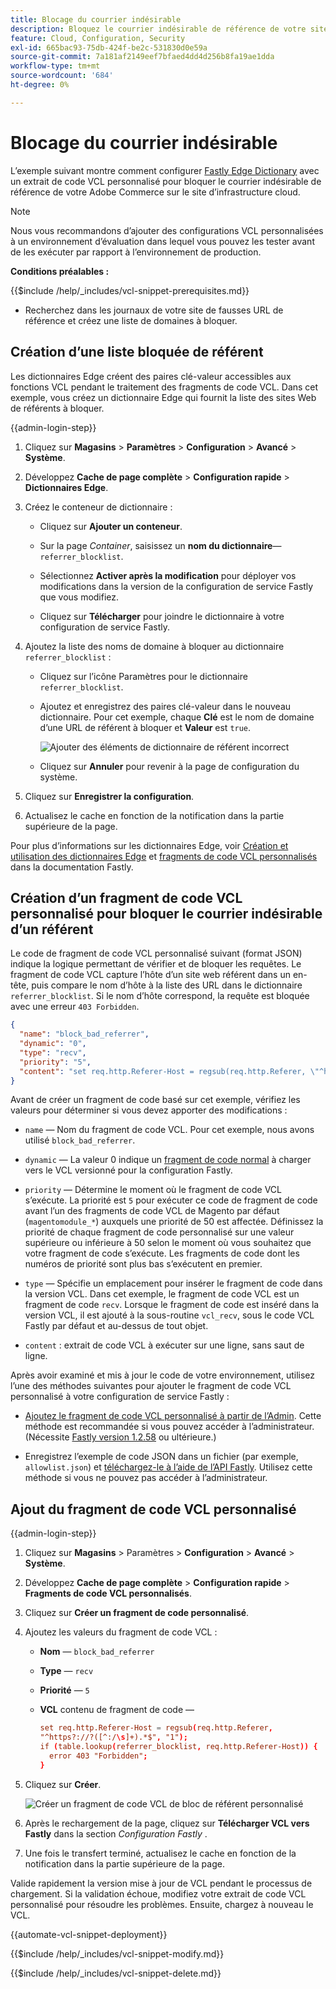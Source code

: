 ```yaml
---
title: Blocage du courrier indésirable
description: Bloquez le courrier indésirable de référence de votre site à l’aide du dictionnaire Edge Fastly et d’un fragment de code VCL personnalisé.
feature: Cloud, Configuration, Security
exl-id: 665bac93-75db-424f-be2c-531830d0e59a
source-git-commit: 7a181af2149eef7bfaed4dd4d256b8fa19ae1dda
workflow-type: tm+mt
source-wordcount: '684'
ht-degree: 0%

---
```


# Blocage du courrier indésirable

L’exemple suivant montre comment configurer [Fastly Edge Dictionary](https://docs.fastly.com/guides/edge-dictionaries/working-with-dictionaries-using-the-api) avec un extrait de code VCL personnalisé pour bloquer le courrier indésirable de référence de votre Adobe Commerce sur le site d’infrastructure cloud.

>[!NOTE]
>
>Nous vous recommandons d’ajouter des configurations VCL personnalisées à un environnement d’évaluation dans lequel vous pouvez les tester avant de les exécuter par rapport à l’environnement de production.

**Conditions préalables :**

{{$include /help/_includes/vcl-snippet-prerequisites.md}}

- Recherchez dans les journaux de votre site de fausses URL de référence et créez une liste de domaines à bloquer.

## Création d’une liste bloquée de référent

Les dictionnaires Edge créent des paires clé-valeur accessibles aux fonctions VCL pendant le traitement des fragments de code VCL. Dans cet exemple, vous créez un dictionnaire Edge qui fournit la liste des sites Web de référents à bloquer.

{{admin-login-step}}

1. Cliquez sur **Magasins** > **Paramètres** > **Configuration** > **Avancé** > **Système**.

1. Développez **Cache de page complète** > **Configuration rapide** > **Dictionnaires Edge**.

1. Créez le conteneur de dictionnaire :

   - Cliquez sur **Ajouter un conteneur**.

   - Sur la page *Container*, saisissez un **nom du dictionnaire**—`referrer_blocklist`.

   - Sélectionnez **Activer après la modification** pour déployer vos modifications dans la version de la configuration de service Fastly que vous modifiez.

   - Cliquez sur **Télécharger** pour joindre le dictionnaire à votre configuration de service Fastly.

1. Ajoutez la liste des noms de domaine à bloquer au dictionnaire `referrer_blocklist` :

   - Cliquez sur l’icône Paramètres pour le dictionnaire `referrer_blocklist`.

   - Ajoutez et enregistrez des paires clé-valeur dans le nouveau dictionnaire. Pour cet exemple, chaque **Clé** est le nom de domaine d’une URL de référent à bloquer et **Valeur** est `true`.

     ![Ajouter des éléments de dictionnaire de référent incorrect](../../assets/cdn/fastly-referrer-blocklist-dictionary.png)

   - Cliquez sur **Annuler** pour revenir à la page de configuration du système.

1. Cliquez sur **Enregistrer la configuration**.

1. Actualisez le cache en fonction de la notification dans la partie supérieure de la page.

Pour plus d’informations sur les dictionnaires Edge, voir [Création et utilisation des dictionnaires Edge](https://docs.fastly.com/guides/edge-dictionaries/working-with-dictionaries-using-the-api) et [fragments de code VCL personnalisés](https://docs.fastly.com/guides/edge-dictionaries/working-with-dictionaries-using-the-api#custom-vcl-examples) dans la documentation Fastly.

## Création d’un fragment de code VCL personnalisé pour bloquer le courrier indésirable d’un référent

Le code de fragment de code VCL personnalisé suivant (format JSON) indique la logique permettant de vérifier et de bloquer les requêtes. Le fragment de code VCL capture l’hôte d’un site web référent dans un en-tête, puis compare le nom d’hôte à la liste des URL dans le dictionnaire `referrer_blocklist`. Si le nom d’hôte correspond, la requête est bloquée avec une erreur `403 Forbidden`.

```json
{
  "name": "block_bad_referrer",
  "dynamic": "0",
  "type": "recv",
  "priority": "5",
  "content": "set req.http.Referer-Host = regsub(req.http.Referer, \"^https?:\/\/?([^:\/s]+).*$\", \"\\1\"); if (table.lookup(referrer_blocklist, req.http.Referer-Host)) { error 403 \"Forbidden\"; }"
}
```

Avant de créer un fragment de code basé sur cet exemple, vérifiez les valeurs pour déterminer si vous devez apporter des modifications :

- `name` — Nom du fragment de code VCL. Pour cet exemple, nous avons utilisé `block_bad_referrer`.

- `dynamic` — La valeur 0 indique un [fragment de code normal](https://docs.fastly.com/en/guides/using-regular-vcl-snippets) à charger vers le VCL versionné pour la configuration Fastly.

- `priority` — Détermine le moment où le fragment de code VCL s’exécute. La priorité est `5` pour exécuter ce code de fragment de code avant l’un des fragments de code VCL de Magento par défaut (`magentomodule_*`) auxquels une priorité de 50 est affectée. Définissez la priorité de chaque fragment de code personnalisé sur une valeur supérieure ou inférieure à 50 selon le moment où vous souhaitez que votre fragment de code s’exécute. Les fragments de code dont les numéros de priorité sont plus bas s’exécutent en premier.

- `type` — Spécifie un emplacement pour insérer le fragment de code dans la version VCL. Dans cet exemple, le fragment de code VCL est un fragment de code `recv`. Lorsque le fragment de code est inséré dans la version VCL, il est ajouté à la sous-routine `vcl_recv`, sous le code VCL Fastly par défaut et au-dessus de tout objet.

- `content` : extrait de code VCL à exécuter sur une ligne, sans saut de ligne.

Après avoir examiné et mis à jour le code de votre environnement, utilisez l’une des méthodes suivantes pour ajouter le fragment de code VCL personnalisé à votre configuration de service Fastly :

- [Ajoutez le fragment de code VCL personnalisé à partir de l’Admin](#add-the-custom-vcl-snippet). Cette méthode est recommandée si vous pouvez accéder à l’administrateur. (Nécessite [Fastly version 1.2.58](fastly-configuration.md#upgrade) ou ultérieure.)

- Enregistrez l’exemple de code JSON dans un fichier (par exemple, `allowlist.json`) et [téléchargez-le à l’aide de l’API Fastly](fastly-vcl-custom-snippets.md#manage-custom-vcl-snippets-using-the-api). Utilisez cette méthode si vous ne pouvez pas accéder à l’administrateur.

## Ajout du fragment de code VCL personnalisé

{{admin-login-step}}

1. Cliquez sur **Magasins** > Paramètres > **Configuration** > **Avancé** > **Système**.

1. Développez **Cache de page complète** > **Configuration rapide** > **Fragments de code VCL personnalisés**.

1. Cliquez sur **Créer un fragment de code personnalisé**.

1. Ajoutez les valeurs du fragment de code VCL :

   - **Nom** — `block_bad_referrer`

   - **Type** — `recv`

   - **Priorité** — `5`

   - **VCL** contenu de fragment de code —

     ```conf
     set req.http.Referer-Host = regsub(req.http.Referer,
     "^https?://?([^:/\s]+).*$", "1");
     if (table.lookup(referrer_blocklist, req.http.Referer-Host)) {
       error 403 "Forbidden";
     }
     ```

1. Cliquez sur **Créer**.

   ![Créer un fragment de code VCL de bloc de référent personnalisé](/help/assets/cdn/fastly-create-referrer-block-snippet.png)

1. Après le rechargement de la page, cliquez sur **Télécharger VCL vers Fastly** dans la section *Configuration Fastly* .

1. Une fois le transfert terminé, actualisez le cache en fonction de la notification dans la partie supérieure de la page.

Valide rapidement la version mise à jour de VCL pendant le processus de chargement. Si la validation échoue, modifiez votre extrait de code VCL personnalisé pour résoudre les problèmes. Ensuite, chargez à nouveau le VCL.

{{automate-vcl-snippet-deployment}}

{{$include /help/_includes/vcl-snippet-modify.md}}

{{$include /help/_includes/vcl-snippet-delete.md}}
